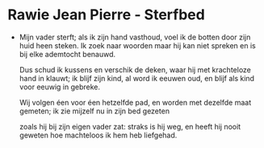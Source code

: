 # Rawie Jean Pierre - Sterfbed
- Mijn vader sterft; als ik zijn hand vasthoud,
  voel ik de botten door zijn huid heen steken.
  Ik zoek naar woorden maar hij kan niet spreken
  en is bij elke ademtocht benauwd.
  
  Dus schud ik kussens en verschik de deken,
  waar hij met krachteloze hand in klauwt;
  ik blijf zijn kind, al word ik eeuwen oud,
  en blijf als kind voor eeuwig in gebreke.
  
  Wij volgen éen voor éen hetzelfde pad,
  en worden met dezelfde maat gemeten;
  ik zie mijzelf nu in zijn bed gezeten
  
  zoals hij bij zijn eigen vader zat:
  straks is hij weg, en heeft hij nooit geweten
  hoe machteloos ik hem heb liefgehad.